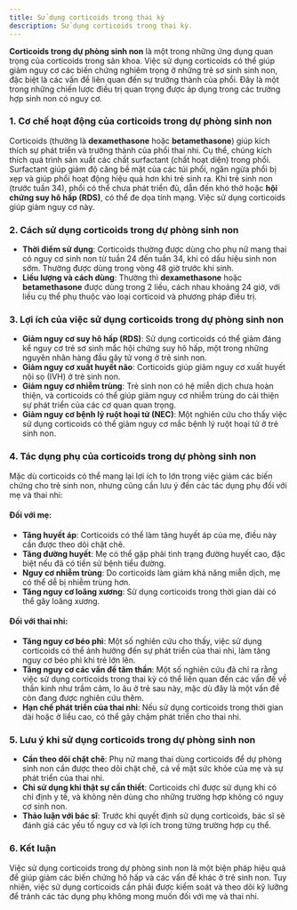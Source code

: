 ```yaml
---
title: Sử dụng corticoids trong thai kỳ
description: Sử dụng corticoids trong thai kỳ.
---
```



**Corticoids trong dự phòng sinh non** là một trong những ứng dụng quan trọng của corticoids trong sản khoa. Việc sử dụng corticoids có thể giúp giảm nguy cơ các biến chứng nghiêm trọng ở những trẻ sơ sinh sinh non, đặc biệt là các vấn đề liên quan đến sự trưởng thành của phổi. Đây là một trong những chiến lược điều trị quan trọng được áp dụng trong các trường hợp sinh non có nguy cơ.

### 1. **Cơ chế hoạt động của corticoids trong dự phòng sinh non**

Corticoids (thường là **dexamethasone** hoặc **betamethasone**) giúp kích thích sự phát triển và trưởng thành của phổi thai nhi. Cụ thể, chúng kích thích quá trình sản xuất các chất surfactant (chất hoạt diện) trong phổi. Surfactant giúp giảm độ căng bề mặt của các túi phổi, ngăn ngừa phổi bị xẹp và giúp phổi hoạt động hiệu quả hơn khi trẻ sinh ra. Khi trẻ sinh non (trước tuần 34), phổi có thể chưa phát triển đủ, dẫn đến khó thở hoặc **hội chứng suy hô hấp (RDS)**, có thể đe dọa tính mạng. Việc sử dụng corticoids giúp giảm nguy cơ này.

### 2. **Cách sử dụng corticoids trong dự phòng sinh non**

* **Thời điểm sử dụng**: Corticoids thường được dùng cho phụ nữ mang thai có nguy cơ sinh non từ tuần 24 đến tuần 34, khi có dấu hiệu sinh non sớm. Thường được dùng trong vòng 48 giờ trước khi sinh.
* **Liều lượng và cách dùng**: Thường thì **dexamethasone** hoặc **betamethasone** được dùng trong 2 liều, cách nhau khoảng 24 giờ, với liều cụ thể phụ thuộc vào loại corticoid và phương pháp điều trị.

### 3. **Lợi ích của việc sử dụng corticoids trong dự phòng sinh non**

* **Giảm nguy cơ suy hô hấp (RDS)**: Sử dụng corticoids có thể giảm đáng kể nguy cơ trẻ sơ sinh mắc hội chứng suy hô hấp, một trong những nguyên nhân hàng đầu gây tử vong ở trẻ sinh non.
* **Giảm nguy cơ xuất huyết não**: Corticoids giúp giảm nguy cơ xuất huyết nội sọ (IVH) ở trẻ sinh non.
* **Giảm nguy cơ nhiễm trùng**: Trẻ sinh non có hệ miễn dịch chưa hoàn thiện, và corticoids có thể giúp giảm nguy cơ nhiễm trùng do cải thiện sự phát triển của các cơ quan quan trọng.
* **Giảm nguy cơ bệnh lý ruột hoại tử (NEC)**: Một nghiên cứu cho thấy việc sử dụng corticoids có thể giảm nguy cơ mắc bệnh lý ruột hoại tử ở trẻ sinh non.

### 4. **Tác dụng phụ của corticoids trong dự phòng sinh non**

Mặc dù corticoids có thể mang lại lợi ích to lớn trong việc giảm các biến chứng cho trẻ sinh non, nhưng cũng cần lưu ý đến các tác dụng phụ đối với mẹ và thai nhi:

#### Đối với mẹ:

* **Tăng huyết áp**: Corticoids có thể làm tăng huyết áp của mẹ, điều này cần được theo dõi chặt chẽ.
* **Tăng đường huyết**: Mẹ có thể gặp phải tình trạng đường huyết cao, đặc biệt nếu đã có tiền sử bệnh tiểu đường.
* **Nguy cơ nhiễm trùng**: Do corticoids làm giảm khả năng miễn dịch, mẹ có thể dễ bị nhiễm trùng hơn.
* **Tăng nguy cơ loãng xương**: Sử dụng corticoids trong thời gian dài có thể gây loãng xương.

#### Đối với thai nhi:

* **Tăng nguy cơ béo phì**: Một số nghiên cứu cho thấy, việc sử dụng corticoids có thể ảnh hưởng đến sự phát triển của thai nhi, làm tăng nguy cơ béo phì khi trẻ lớn lên.
* **Tăng nguy cơ các vấn đề tâm thần**: Một số nghiên cứu đã chỉ ra rằng việc sử dụng corticoids trong thai kỳ có thể liên quan đến các vấn đề về thần kinh như trầm cảm, lo âu ở trẻ sau này, mặc dù đây là một vấn đề còn đang được nghiên cứu thêm.
* **Hạn chế phát triển của thai nhi**: Nếu sử dụng corticoids trong thời gian dài hoặc ở liều cao, có thể gây chậm phát triển cho thai nhi.

### 5. **Lưu ý khi sử dụng corticoids trong dự phòng sinh non**

* **Cần theo dõi chặt chẽ**: Phụ nữ mang thai dùng corticoids để dự phòng sinh non cần được theo dõi chặt chẽ, cả về mặt sức khỏe của mẹ và sự phát triển của thai nhi.
* **Chỉ sử dụng khi thật sự cần thiết**: Corticoids chỉ được sử dụng khi có chỉ định y tế, và không nên dùng cho những trường hợp không có nguy cơ sinh non.
* **Thảo luận với bác sĩ**: Trước khi quyết định sử dụng corticoids, bác sĩ sẽ đánh giá các yếu tố nguy cơ và lợi ích trong từng trường hợp cụ thể.

### 6. **Kết luận**

Việc sử dụng corticoids trong dự phòng sinh non là một biện pháp hiệu quả để giúp giảm các biến chứng hô hấp và các vấn đề khác ở trẻ sinh non. Tuy nhiên, việc sử dụng corticoids cần phải được kiểm soát và theo dõi kỹ lưỡng để tránh các tác dụng phụ không mong muốn đối với mẹ và thai nhi.
